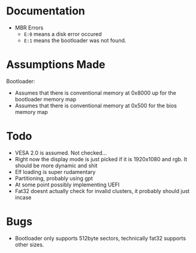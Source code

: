 # Documentation
- MBR Errors
  - `E:0` means a disk error occured
  - `E:1` means the bootloader was not found.

# Assumptions Made
Bootloader:
- Assumes that there is conventional memory at 0x8000 up for the bootloader memory map
- Assumes that there is conventional memory at 0x500 for the bios memory map

# Todo
- VESA 2.0 is assumed. Not checked...
- Right now the display mode is just picked if it is 1920x1080 and rgb. It should be more dynamic and shit
- Elf loading is super rudamentary
- Partitioning, probably using gpt
- At some point possibly implementing UEFI
- Fat32 doesnt actually check for invalid clusters, it probably should just incase

# Bugs
- Bootloader only supports 512byte sectors, technically fat32 supports other sizes.